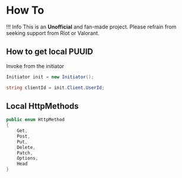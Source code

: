# How To

!!! Info 
	This is an **Unofficial** and fan-made project. Please refrain from seeking support from Riot or Valorant.


## How to get local PUUID
Invoke from the initiator 
```C#
Initiator init = new Initiator();

string clientId = init.Client.UserId;
```

## Local HttpMethods 
```C#
public enum HttpMethod
{
	Get,
	Post, 
	Put, 
	Delete,
	Patch,
	Options,
	Head
}
```